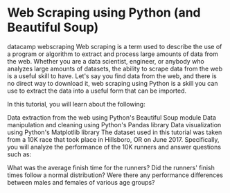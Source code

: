 # Web Scraping using Python (and Beautiful Soup)
datacamp webscraping
Web scraping is a term used to describe the use of a program or algorithm to extract and process large amounts of data from the web. Whether you are a data scientist, engineer, or anybody who analyzes large amounts of datasets, the ability to scrape data from the web is a useful skill to have. Let's say you find data from the web, and there is no direct way to download it, web scraping using Python is a skill you can use to extract the data into a useful form that can be imported.

In this tutorial, you will learn about the following:

Data extraction from the web using Python's Beautiful Soup module
Data manipulation and cleaning using Python's Pandas library
Data visualization using Python's Matplotlib library
The dataset used in this tutorial was taken from a 10K race that took place in Hillsboro, OR on June 2017. Specifically, you will analyze the performance of the 10K runners and answer questions such as:

What was the average finish time for the runners?
Did the runners' finish times follow a normal distribution?
Were there any performance differences between males and females of various age groups?
